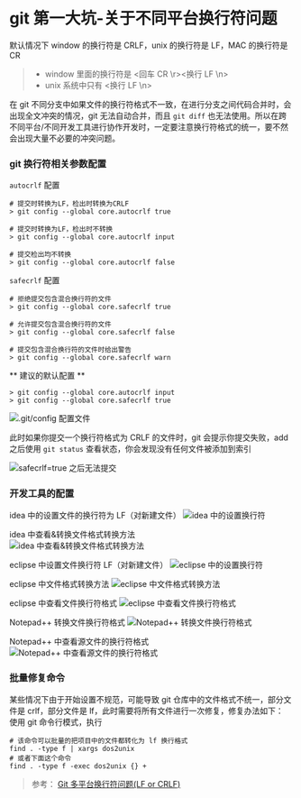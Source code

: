 
# git 第一大坑-关于不同平台换行符问题

默认情况下 window 的换行符是 CRLF，unix 的换行符是 LF，MAC 的换行符是 CR
> - window 里面的换行符是 <回车 CR \r><换行 LF \n>  
> - unix 系统中只有 <换行 LF \n>

在 git 不同分支中如果文件的换行符格式不一致，在进行分支之间代码合并时，会出现全文冲突的情况，git 无法自动合并，而且 `git diff` 也无法使用。所以在跨不同平台/不同开发工具进行协作开发时，一定要注意换行符格式的统一，要不然会出现大量不必要的冲突问题。

### git 换行符相关参数配置

`autocrlf` 配置
``` shell
# 提交时转换为LF，检出时转换为CRLF
> git config --global core.autocrlf true   

# 提交时转换为LF，检出时不转换
> git config --global core.autocrlf input

# 提交检出均不转换
> git config --global core.autocrlf false
```

`safecrlf` 配置  
``` shell
# 拒绝提交包含混合换行符的文件
> git config --global core.safecrlf true   

# 允许提交包含混合换行符的文件
> git config --global core.safecrlf false   

# 提交包含混合换行符的文件时给出警告
> git config --global core.safecrlf warn
```

** 建议的默认配置 **
``` shell
> git config --global core.autocrlf input  
> git config --global core.safecrlf true  
```
![.git/config 配置文件](./images/1008.png)

此时如果你提交一个换行符格式为 CRLF 的文件时，git 会提示你提交失败，add 之后使用 `git status` 查看状态，你会发现没有任何文件被添加到索引

![safecrlf=true 之后无法提交](./images/1009.png)


### 开发工具的配置

idea 中的设置文件的换行符为 LF（对新建文件）
![idea 中的设置换行符](./images/1004.png)

idea 中查看&转换文件格式转换方法  
![idea 中查看&转换文件格式转换方法](./images/1012.png)

eclipse 中设置文件换行符 LF（对新建文件）
![eclipse 中的设置换行符](./images/1005.png)

eclipse 中文件格式转换方法
![eclipse 中文件格式转换方法](./images/1011.jpg)

eclipse 中查看文件换行符格式
![eclipse 中查看文件换行符格式](./images/1010.png)


Notepad++ 转换文件换行符格式
![Notepad++ 转换文件换行符格式](./images/1007.png)

Notepad++ 中查看源文件的换行符格式
![Notepad++ 中查看源文件的换行符格式](./images/1006.png)


### 批量修复命令
某些情况下由于开始设置不规范，可能导致 git 仓库中的文件格式不统一，部分文件是 crlf，部分文件是 lf，此时需要将所有文件进行一次修复，修复办法如下：  
使用 git 命令行模式，执行
```
# 该命令可以批量的把项目中的文件都转化为 lf 换行格式
find . -type f | xargs dos2unix
# 或者下面这个命令
find . -type f -exec dos2unix {} +
```

> 参考： [Git 多平台换行符问题(LF or CRLF)](https://my.oschina.net/kuanghy/blog/862808)
